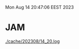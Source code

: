 Mon Aug 14 20:47:06 EEST 2023
# JAM
<a href='./cache/202308/14_20.log'>./cache/202308/14_20.log</a>
